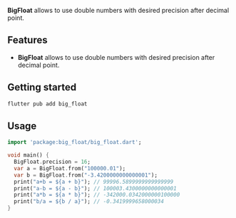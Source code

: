 <!--
This README describes the package. If you publish this package to pub.dev,
this README's contents appear on the landing page for your package.

For information about how to write a good package README, see the guide for
[writing package pages](https://dart.dev/guides/libraries/writing-package-pages).

For general information about developing packages, see the Dart guide for
[creating packages](https://dart.dev/guides/libraries/create-library-packages)
and the Flutter guide for
[developing packages and plugins](https://flutter.dev/developing-packages).
-->

**BigFloat** allows to use double numbers with desired precision after decimal point.

## Features

- **BigFloat** allows to use double numbers with desired precision after decimal point.

## Getting started

```sh
flutter pub add big_float
```

## Usage

```dart
import 'package:big_float/big_float.dart';

void main() {
  BigFloat.precision = 16;
  var a = BigFloat.from("100000.01");
  var b = BigFloat.from("-3.4200000000000001");
  print("a+b = ${a + b}"); // 99996.5899999999999999
  print("a-b = ${a - b}"); // 100003.4300000000000001
  print("a*b = ${a * b}"); // -342000.0342000000100000
  print("b/a = ${b / a}"); // -0.3419999658000034
}
```
